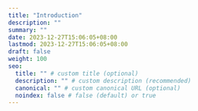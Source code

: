 ```yaml
---
title: "Introduction"
description: ""
summary: ""
date: 2023-12-27T15:06:05+08:00
lastmod: 2023-12-27T15:06:05+08:00
draft: false
weight: 100
seo:
  title: "" # custom title (optional)
  description: "" # custom description (recommended)
  canonical: "" # custom canonical URL (optional)
  noindex: false # false (default) or true
---
```

